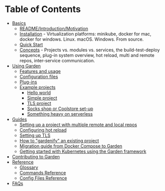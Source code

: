 # Table of Contents

* [Basics]()
  * [README/Introduction/Motivation]()
  * [Installation]() - Virtualization platforms: minikube, docker for mac, docker for windows. Linux. macOS. Windows. From source.
  * [Quick Start]()
  * [Concepts]() - Projects vs. modules vs. services, the build-test-deploy sequence, plug-in system overview, hot reload, multi and remote repos, inter-service communication.
* [Using Garden]()
  * [Features and usage]()
  * [Configuration files]()
  * [Plug-ins]()
  * [Example projects]()
    * [Hello world]()
    * [Simple project]()
    * [TLS project]()
    * [Socks shop or Coolstore set-up]()
    * [Something heavy on serverless]()
* [Guides]()
  * [Setting up a project with multiple remote and local repos]()
  * [Configuring hot reload]()
  * [Setting up TLS]()
  * [How to "gardenify" an existing project]()
  * [Migration guide from Docker Compose to Garden]()
  * [Getting started with Kubernetes using the Garden framework]()
* [Contributing to Garden]()
* [Reference]()
  * [Glossary]()
  * [Commands Reference]()
  * [Config Files Reference]()
* [FAQs]()